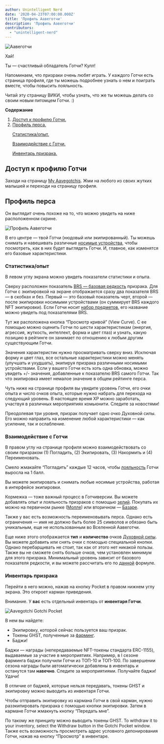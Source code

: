 ```yaml
---
author: Unintelligent Nerd
date: '2020-04-23T07:00:00.000Z'
title: 'Профиль Аавеготчи'
description: 'Профиль Аавеготчи'
contributors:
  - "unintelligent-nerd"
---
```


<div class="headerImageContainer">
<img class="headerImage" src="/aavegotchi-profile/aavegotchi.png" alt="Аавеготчи" />
<p class="headerImageText">Хай!</p>
</div>

Ты — счастливый обладатель Готчи? Кулл!

Напоминаем, что призраки очень любят играть. У каждого Готчи есть страница профиля, где ты можешь подробнее узнать о нем и поиграть вместе, чтобы повысить лояльность.

Читай эту страницу ВИКИ, чтобы узнать, что же ты можешь делать со своим новым питомцем Готчи.  :)

<div class="contentsBox">

**Содержание**

<ol>
<li><a href=#accessing-your-gotchi-profile>Доступ к профилю Готчи.</a></li>
<li><a href=#gotchi-profile>Профиль перса.</a></li>
<p><a href=#stats-xp>Статистика/опыт.</a></p>
<p><a href=#interact-with-your-gotchi>Взаимодействие с Готчи.</a></p>
<p><a href=#gotchi-pocket>Инвентарь призрака.</a></p>
</ol>

</div>

## Доступ к профилю Готчи

Заходи на страницу [My Aavegotchis](https://aavegotchi.com/aavegotchis). Жми на любого из своих жутких малышей и переходи на страницу профиля.

## Профиль перса

Он выглядит очень похоже на то, что можно увидеть на ниже расположенном скрине.

<img class = "bodyImage" src = "/aavegotchi-profile/aavegotchi-profile.png" alt = "Профиль Аавеготчи" />

В его центре — твой Готчи (нюдовый или экипированный). Ты можешь снимать и навешивать различные [носимые устройства](/wearables), чтобы посмотреть, как в них будет выглядеть Готчи. И, главное, как изменятся его базовые характеристики.

### Статистика/опыт

В левом углу экрана можно увидеть показатели статистики и опыта.

Сверху расположен показатель [BRS — базовая редкость](/rarity-farming#base-rarity-score) призрака. Для Готчи с экипировкой на экране отображается сразу два показателя BRS — в скобках и без. Первый — это базовый показатель черт, второй — после экипировки носимыми устройствами (он суммирует BRS каждого NFT экипировки). Если Готчи носит [набор предметов](/sets), его название можно увидеть под показателями BRS.

Тут же расположена кнопка “Просмотр кривой” (View Curve). С ее помощью можно оценить Готчи по шести характеристикам (энергия, агрессия, жуткость, интеллект, форма и цвет глаз) и узнать, какую позицию в рейтинге он занимает по отношению к любым другим существующим Готчи.

Значения характеристик нужно просматривать сверху вниз. Исключая форму и цвет глаз, все остальные характеристики можно менять (улучшать и ухудшать), экипируя призрака различными носимыми устройствами. Если у вашего Готчи есть хоть одна обновка, можно увидеть +/- значения, добавленные к показателю BRS самого Готчи. Так что экипировка имеет немалое значение в общем рейтинге перса.

Чуть ниже на странице профиля вы увидите уровень Готчи, его очки опыта и число очков опыта, которые нужно набрать для перехода на следующий уровень. В настоящее время XP можно заработать, участвуя в различных мероприятиях комьюнити. Следите за новостями!

Преодолевая три уровня, призрак получает одно очко Духовной силы. Его можно направить на изменение любой характеристики — как усиление, так и ослабление.

### Взаимодействие с Готчи

В правом углу на странице профиля можно взаимодействовать со своим призраком (1) Погладить, (2) Экипировать, (3) Накормить и (4) Переименовать.

Смело жмакайте “Погладить” каждые 12 часов, чтобы [лояльность](/traits#kinship) Готчи выросла на 1 балл.

Вы можете экипировать и снимать любые носимые устройства, работая в интерфейсе экипировки.

Кормежка — тоже важный процесс в Готчиверсии. Вы можете добавлять опыт и лояльность призраков с помощью [зелий](/wearables#consumables). Покупать их можно на первичном рынке ([Молле](/maall)) или вторичном — [Базаре](/baazaar).

Также у вас есть возможность переименовывать перса. Однако есть ограничения — имя не должно быть более 25 символов и обязано быть уникальным, еще не использованным во Вселенной Аавеготчи.

Еще ниже этого отображается **тип** и **количество** очков [Духовной силы](/glossary#spirit-force). Вы можете добавить или снять очки с помощью специальной кнопки. Однако перебарщивать не стоит, так как от этого нет никакой пользы. Также вы не сможете снять больше очков, чем установлен минимум для этого призрака. Минимальный уровень зависит от базового показателя редкости, и вы можете рассчитать его по [данной](/portals#claiming-an-aavegotchi) формуле.

### Инвентарь призрака

Перейти в него можно, нажав на кнопку Pocket в правом нижнем углу экрана. Это откроет карман приведения.

Внимание. У **вас** есть отдельный инвентарь от **инвентаря Готчи**.

<img class = "bodyImage" src = "/aavegotchi-profile/aavegotchi-gotchi-pocket.png" alt = "Aavegotchi Gotchi Pocket" />

В нем вы найдете:

* Экипировку, которой сейчас пользуется ваш призрак.
* Токены GHST, полученные за [фарминг](/rarity-farming).
* Баджи!

Баджи — награды (непередаваемые NFT-токены стандарта ERC-1155), выдаваемые за участие в мероприятиях. Например, в I сезоне фарминга баджи получили Готчи из ТОП-10 и ТОП-100. По завершении сезона награды были автоматически добавлены в инвентарь и останутся там **навечно**. Следите за мероприятиями. Получайте баджи! Удачи!

В отличие от баджей, которые нельзя передавать, токены GHST и экипировку можно выводить из инвентаря Готчи.

Чтобы отправить экипировку из кармана Готчи в свой карман, нужно разэкипировать призрака с помощью кнопки экипировки. Затем в кармане Готчи жмакнуть кнопку “Передать мне”.

По такому же принципу можно выводить токены GHST. To withdraw it to your inventory, select the Withdraw button in the Gotchi Pocket window. Также есть возможность просмотреть адрес условного депонирования Готчи, нажав на кнопку “Просмотр” в инвентаре.

